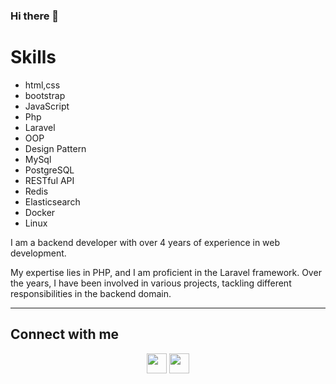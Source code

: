 ### Hi there 👋


<h1>Skills</h1>
<ul>
  <li>html,css</li>
  <li>bootstrap</li>
  <li>JavaScript</li>
  <li>Php</li>
  <li>Laravel</li>
  <li>OOP</li>
  <li>Design Pattern</li>
  <li>MySql</li>
  <li>PostgreSQL</li>
  <li>RESTful API</li>
  <li>Redis</li>
  <li>Elasticsearch</li>
  <li>Docker</li>
  <li>Linux</li>
</ul>
 
<p>I am a backend developer with over 4 years of experience in web development.</p>
<p>My expertise lies in PHP, and I am proficient in the Laravel framework. Over the years, I have been involved in various projects, tackling different responsibilities in the backend domain.</p>

<hr />

<h2>Connect with me</h2>
<p align="center"> <a href="https://www.github.com/mohammadkhoshgoftar" target="_blank" rel="noreferrer"><img src="https://raw.githubusercontent.com/danielcranney/readme-generator/main/public/icons/socials/github.svg" width="32" height="32" /></a> <a href="https://www.linkedin.com/in/mohammad-khosh-goftar-2719a1266" target="_blank" rel="noreferrer"><img src="https://raw.githubusercontent.com/danielcranney/readme-generator/main/public/icons/socials/linkedin.svg" width="32" height="32" /></a></p>
<!--
**mohammadkhoshgoftar/mohammadkhoshgoftar** is a ✨ _special_ ✨ repository because its `README.md` (this file) appears on your GitHub profile.

Here are some ideas to get you started:

- 🔭 I’m currently working on ...
- 🌱 I’m currently learning ...
- 👯 I’m looking to collaborate on ...
- 🤔 I’m looking for help with ...
- 💬 Ask me about ...
- 📫 How to reach me: ...
- 😄 Pronouns: ...
- ⚡ Fun fact: ...
-->
